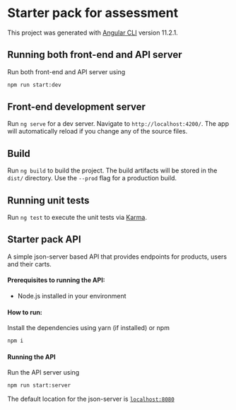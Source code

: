 # Starter pack for assessment

This project was generated with [Angular CLI](https://github.com/angular/angular-cli) version 11.2.1.

## Running both front-end and API server

Run both front-end and API server using
``` sh
npm run start:dev
```

## Front-end development server

Run `ng serve` for a dev server. Navigate to `http://localhost:4200/`. The app will automatically reload if you change any of the source files.
## Build

Run `ng build` to build the project. The build artifacts will be stored in the `dist/` directory. Use the `--prod` flag for a production build.

## Running unit tests

Run `ng test` to execute the unit tests via [Karma](https://karma-runner.github.io).

## Starter pack API
A simple json-server based API that provides endpoints for products, users and their carts.

#### Prerequisites to running the API:
- Node.js installed in your environment

#### How to run:
Install the dependencies using yarn (if installed) or npm
``` sh
npm i
``` 
#### Running the API

Run the API server using
``` sh
npm run start:server
```
The default location for the json-server is [`localhost:8080`](http://localhost:8080)